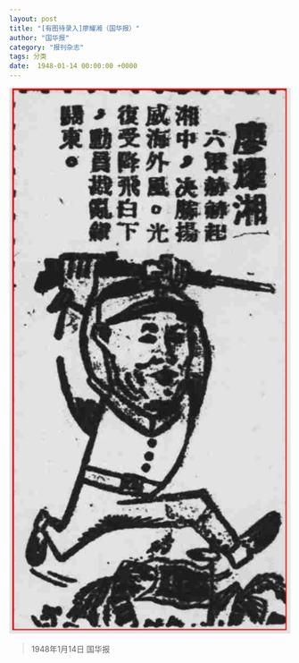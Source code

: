```yaml
---
layout: post
title: "[有图待录入]廖耀湘（国华报）"
author: "国华报"
category: "报刊杂志"
tags: 分类
date:  1948-01-14 00:00:00 +0000
---
```


![廖耀湘（国华报）](../assets/images/newspapers/廖耀湘（国华报）.png)



> *<!-- 图源：佚名 -->*

> 1948年1月14日 国华报
